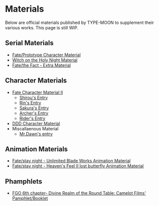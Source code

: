 # Materials  
  
Below are official materials published by TYPE-MOON to supplement their various works. This page is still WIP.   
  
## Serial Materials  
  
* [Fate/Prototype Character Material](Materials/Fate-Prototype_Character_Material.md)  
* [Witch on the Holy Night Material](Materials/The_Magicians_Basic_Rhythm.md)  
* [Fate/the Fact - Extra Material](Materials/Fate_The_Fact.md)

## Character Materials  
 
* [Fate Character Material II](Materials/cmii.md)  
	* [Shirou's Entry](Materials/cmii-shirou.md)  
	* [Rin's Entry](Materials/cmii-rin.md)  
	* [Sakura's Entry](Materials/cmii-sakura.md)  
	* [Archer's Entry](Materials/cmii-archer.md)  
	* [Rider's Entry](Materials/cmii-rider.md)  
* [DDD Character Material](Materials/DDD.md)
* Miscallaenous Material
	* [Mr.Dawn's entry](Materials/Mr-Dawn.md)
  
## Animation Materials  
  
* [Fate/stay night - Unlimited Blade Works Animation Material](Materials/ubwanimation.md)  
* [Fate/stay night - Heaven's Feel II lost butterfly Animation Material](Materials/lostbutterfly.md)  
  
## Phamphlets   
  
* [FGO 6th chapter- Divine Realm of the Round Table: Camelot Films' Pamphlet/Booklet](Materials/camelotbooklet.md)  
  
  